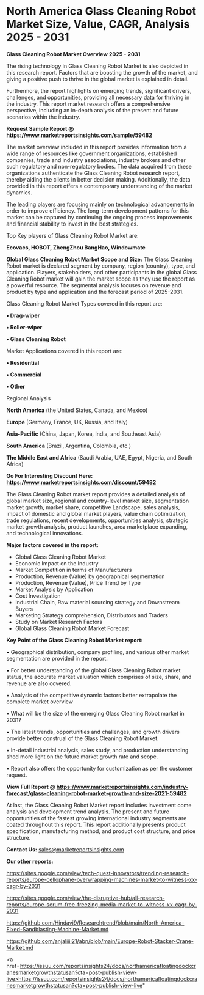 # North America Glass Cleaning Robot Market Size, Value, CAGR, Analysis 2025 - 2031

<Strong> Glass Cleaning Robot Market Overview 2025 - 2031</strong>

The rising technology in Glass Cleaning Robot Market is also depicted in this research report. Factors that are boosting the growth of the market, and giving a positive push to thrive in the global market is explained in detail.

Furthermore, the report highlights on emerging trends, significant drivers, challenges, and opportunities, providing all necessary data for thriving in the industry. This report market research offers a comprehensive perspective, including an in-depth analysis of the present and future scenarios within the industry.

<strong>Request Sample Report @ <a href=https://www.marketreportsinsights.com/sample/59482>https://www.marketreportsinsights.com/sample/59482</a></strong>

The market overview included in this report provides information from a wide range of resources like government organizations, established companies, trade and industry associations, industry brokers and other such regulatory and non-regulatory bodies. The data acquired from these organizations authenticate the Glass Cleaning Robot research report, thereby aiding the clients in better decision making. Additionally, the data provided in this report offers a contemporary understanding of the market dynamics.

The leading players are focusing mainly on technological advancements in order to improve efficiency. The long-term development patterns for this market can be captured by continuing the ongoing process improvements and financial stability to invest in the best strategies.

Top Key players of Glass Cleaning Robot Market are:

<strong>Ecovacs, HOBOT, ZhengZhou BangHao, Windowmate</strong>

<strong><b>Global Glass Cleaning Robot Market Scope and Size:</b></strong>
The Glass Cleaning Robot market is declared segment by company, region (country), type, and application. Players, stakeholders, and other participants in the global Glass Cleaning Robot market will gain the market scope as they use the report as a powerful resource. The segmental analysis focuses on revenue and product by type and application and the forecast period of 2025-2031.

Glass Cleaning Robot Market Types covered in this report are:

<strong>• Drag-wiper

• Roller-wiper

• Glass Cleaning Robot</strong>

Market Applications covered in this report are:

<strong>• Residential

• Commercial

• Other</strong> 

Regional Analysis

<strong>North America</strong> (the United States, Canada, and Mexico)

<strong>Europe</strong> (Germany, France, UK, Russia, and Italy)

<strong>Asia-Pacific</strong> (China, Japan, Korea, India, and Southeast Asia)

<strong>South America</strong> (Brazil, Argentina, Colombia, etc.)

<strong>The Middle East and Africa</strong> (Saudi Arabia, UAE, Egypt, Nigeria, and South Africa)

<strong>Go For Interesting Discount Here: <a href=https://www.marketreportsinsights.com/discount/59482>https://www.marketreportsinsights.com/discount/59482</a></strong>

The Glass Cleaning Robot market report provides a detailed analysis of global market size, regional and country-level market size, segmentation market growth, market share, competitive Landscape, sales analysis, impact of domestic and global market players, value chain optimization, trade regulations, recent developments, opportunities analysis, strategic market growth analysis, product launches, area marketplace expanding, and technological innovations.

<strong><b>Major factors covered in the report:</b></strong>
<ul>
  <li>Global Glass Cleaning Robot Market </li>
  <li>Economic Impact on the Industry</li>
  <li>Market Competition in terms of Manufacturers</li>
  <li>Production, Revenue (Value) by geographical segmentation</li>
  <li>Production, Revenue (Value), Price Trend by Type</li>
  <li>Market Analysis by Application</li>
  <li>Cost Investigation</li>
  <li>Industrial Chain, Raw material sourcing strategy and Downstream Buyers</li>
  <li>Marketing Strategy comprehension, Distributors and Traders</li>
  <li>Study on Market Research Factors</li>
  <li>Global Glass Cleaning Robot Market Forecast</li>
</ul>

<strong><b>Key Point of the Glass Cleaning Robot Market report:</b></strong>

• Geographical distribution, company profiling, and various other market segmentation are provided in the report.

• For better understanding of the global Glass Cleaning Robot market status, the accurate market valuation which comprises of size, share, and revenue are also covered.

• Analysis of the competitive dynamic factors better extrapolate the complete market overview

• What will be the size of the emerging Glass Cleaning Robot market in 2031?

• The latest trends, opportunities and challenges, and growth drivers provide better construal of the Glass Cleaning Robot Market.

• In-detail industrial analysis, sales study, and production understanding shed more light on the future market growth rate and scope.

• Report also offers the opportunity for customization as per the customer request.

<strong><b>View Full Report @ <a href=https://www.marketreportsinsights.com/industry-forecast/glass-cleaning-robot-market-growth-and-size-2021-59482>https://www.marketreportsinsights.com/industry-forecast/glass-cleaning-robot-market-growth-and-size-2021-59482</a></b></strong>


At last, the Glass Cleaning Robot Market report includes investment come analysis and development trend analysis. The present and future opportunities of the fastest growing international industry segments are coated throughout this report. This report additionally presents product specification, manufacturing method, and product cost structure, and price structure.

<strong>Contact Us:</strong>
sales@marketreportsinsights.com

<strong>Our other reports:</strong>

<a href=https://sites.google.com/view/tech-quest-innovators/trending-research-reports/europe-cellophane-overwrapping-machines-market-to-witness-xx-cagr-by-2031>https://sites.google.com/view/tech-quest-innovators/trending-research-reports/europe-cellophane-overwrapping-machines-market-to-witness-xx-cagr-by-2031</a>

<a href=https://sites.google.com/view/the-disruptive-hub/all-research-reports/europe-serum-free-freezing-media-market-to-witness-xx-cagr-by-2031>https://sites.google.com/view/the-disruptive-hub/all-research-reports/europe-serum-free-freezing-media-market-to-witness-xx-cagr-by-2031</a>

<a href=https://github.com/Hindavi9/Researchtrend/blob/main/North-America-Fixed-Sandblasting-Machine-Market.md>https://github.com/Hindavi9/Researchtrend/blob/main/North-America-Fixed-Sandblasting-Machine-Market.md</a>

<a href=https://github.com/anjaliiii21/abn/blob/main/Europe-Robot-Stacker-Crane-Market.md>https://github.com/anjaliiii21/abn/blob/main/Europe-Robot-Stacker-Crane-Market.md</a>

<a href=https://issuu.com/reportsinsights24/docs/northamericafloatingdockcranesmarketgrowthstatusan?cta=post-publish-view-live>https://issuu.com/reportsinsights24/docs/northamericafloatingdockcranesmarketgrowthstatusan?cta=post-publish-view-live</a>"
